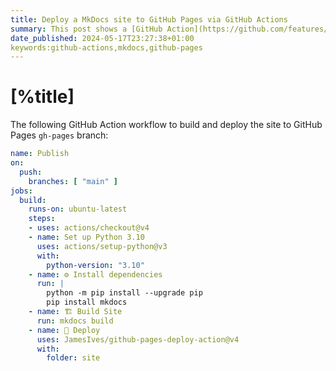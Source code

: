 ```yaml
---
title: Deploy a MkDocs site to GitHub Pages via GitHub Actions
summary: This post shows a [GitHub Action](https://github.com/features/actions) workflow to build and deploy a [MkDocs](https://www.mkdocs.org) site to [GitHub Pages](https://pages.github.com). 
date_published: 2024-05-17T23:27:38+01:00
keywords:github-actions,mkdocs,github-pages
---
```


# [%title]

The following GitHub Action workflow to build and deploy the site to GitHub Pages `gh-pages` branch:

```yaml
name: Publish
on:
  push:
    branches: [ "main" ]
jobs:
  build:
    runs-on: ubuntu-latest
    steps:
    - uses: actions/checkout@v4
    - name: Set up Python 3.10
      uses: actions/setup-python@v3
      with:
        python-version: "3.10"
    - name: ⚙️ Install dependencies
      run: |
        python -m pip install --upgrade pip
        pip install mkdocs
    - name: 🏗️ Build Site
      run: mkdocs build
    - name: 🚀 Deploy
      uses: JamesIves/github-pages-deploy-action@v4
      with:
        folder: site
```